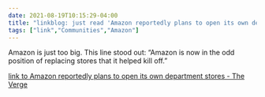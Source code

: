 ```yaml
---
date: 2021-08-19T10:15:29-04:00
title: "linkblog: just read 'Amazon reportedly plans to open its own department stores - The Verge'"
tags: ["link","Communities","Amazon"]
---
```

Amazon is just too big. This line stood out: “Amazon is now in the odd position of replacing stores that it helped kill off.”
 
[link to Amazon reportedly plans to open its own department stores - The Verge](https://www.theverge.com/2021/8/19/22632141/amazon-mall-department-store-retail-rumor)
